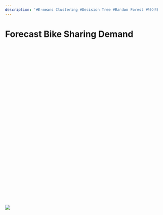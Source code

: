 ```yaml
---
description: '#K-means Clustering #Decision Tree #Random Forest #데이터 분석'
---
```


# Forecast Bike Sharing Demand

<figure><img src="../../../.gitbook/assets/Forecast Bike Sharing Demand_페이지_01 (4).jpg" alt=""><figcaption></figcaption></figure>

<figure><img src="../../../.gitbook/assets/Forecast Bike Sharing Demand_페이지_02 (2).jpg" alt=""><figcaption></figcaption></figure>

<figure><img src="../../../.gitbook/assets/Forecast Bike Sharing Demand_페이지_03 (1).jpg" alt=""><figcaption></figcaption></figure>

<figure><img src="../../../.gitbook/assets/Forecast Bike Sharing Demand_페이지_04 (4).jpg" alt=""><figcaption></figcaption></figure>

<figure><img src="../../../.gitbook/assets/Forecast Bike Sharing Demand_페이지_05 (5).jpg" alt=""><figcaption></figcaption></figure>

<figure><img src="../../../.gitbook/assets/Forecast Bike Sharing Demand_페이지_06 (4).jpg" alt=""><figcaption></figcaption></figure>

<figure><img src="../../../.gitbook/assets/Forecast Bike Sharing Demand_페이지_07 (1).jpg" alt=""><figcaption></figcaption></figure>

<figure><img src="../../../.gitbook/assets/Forecast Bike Sharing Demand_페이지_08 (2).jpg" alt=""><figcaption></figcaption></figure>

<figure><img src="../../../.gitbook/assets/Forecast Bike Sharing Demand_페이지_09 (4).jpg" alt=""><figcaption></figcaption></figure>

<figure><img src="../../../.gitbook/assets/Forecast Bike Sharing Demand_페이지_10.jpg" alt=""><figcaption></figcaption></figure>

<figure><img src="../../../.gitbook/assets/Forecast Bike Sharing Demand_페이지_11 (4).jpg" alt=""><figcaption></figcaption></figure>

<figure><img src="../../../.gitbook/assets/Forecast Bike Sharing Demand_페이지_12 (1).jpg" alt=""><figcaption></figcaption></figure>

<figure><img src="../../../.gitbook/assets/Forecast Bike Sharing Demand_페이지_13 (2).jpg" alt=""><figcaption></figcaption></figure>

<figure><img src="../../../.gitbook/assets/Forecast Bike Sharing Demand_페이지_14 (2).jpg" alt=""><figcaption></figcaption></figure>

<figure><img src="../../../.gitbook/assets/Forecast Bike Sharing Demand_페이지_15 (4).jpg" alt=""><figcaption></figcaption></figure>

<figure><img src="../../../.gitbook/assets/Forecast Bike Sharing Demand_페이지_16 (2).jpg" alt=""><figcaption></figcaption></figure>

<figure><img src="../../../.gitbook/assets/Forecast Bike Sharing Demand_페이지_17 (4).jpg" alt=""><figcaption></figcaption></figure>

<figure><img src="../../../.gitbook/assets/Forecast Bike Sharing Demand_페이지_18.jpg" alt=""><figcaption></figcaption></figure>

<figure><img src="../../../.gitbook/assets/Forecast Bike Sharing Demand_페이지_19 (4).jpg" alt=""><figcaption></figcaption></figure>

<figure><img src="../../../.gitbook/assets/Forecast Bike Sharing Demand_페이지_20 (5).jpg" alt=""><figcaption></figcaption></figure>

<figure><img src="../../../.gitbook/assets/Forecast Bike Sharing Demand_페이지_21 (3).jpg" alt=""><figcaption></figcaption></figure>

<figure><img src="../../../.gitbook/assets/Forecast Bike Sharing Demand_페이지_22 (2).jpg" alt=""><figcaption></figcaption></figure>

<figure><img src="../../../.gitbook/assets/Forecast Bike Sharing Demand_페이지_23 (4).jpg" alt=""><figcaption></figcaption></figure>

<figure><img src="../../../.gitbook/assets/Forecast Bike Sharing Demand_페이지_24 (3).jpg" alt=""><figcaption></figcaption></figure>

<figure><img src="../../../.gitbook/assets/Forecast Bike Sharing Demand_페이지_25 (4).jpg" alt=""><figcaption></figcaption></figure>

<figure><img src="../../../.gitbook/assets/Forecast Bike Sharing Demand_페이지_26.jpg" alt=""><figcaption></figcaption></figure>

<figure><img src="../../../.gitbook/assets/Forecast Bike Sharing Demand_페이지_27.jpg" alt=""><figcaption></figcaption></figure>

<figure><img src="../../../.gitbook/assets/Forecast Bike Sharing Demand_페이지_28 (2).jpg" alt=""><figcaption></figcaption></figure>

<figure><img src="../../../.gitbook/assets/Forecast Bike Sharing Demand_페이지_29 (4).jpg" alt=""><figcaption></figcaption></figure>

<figure><img src="../../../.gitbook/assets/Forecast Bike Sharing Demand_페이지_30 (1).jpg" alt=""><figcaption></figcaption></figure>

<figure><img src="../../../.gitbook/assets/Forecast Bike Sharing Demand_페이지_31 (4).jpg" alt=""><figcaption></figcaption></figure>

<figure><img src="../../../.gitbook/assets/Forecast Bike Sharing Demand_페이지_32 (5).jpg" alt=""><figcaption></figcaption></figure>

<figure><img src="../../../.gitbook/assets/Forecast Bike Sharing Demand_페이지_33 (1).jpg" alt=""><figcaption></figcaption></figure>

<figure><img src="../../../.gitbook/assets/Forecast Bike Sharing Demand_페이지_34 (4).jpg" alt=""><figcaption></figcaption></figure>

<figure><img src="../../../.gitbook/assets/Forecast Bike Sharing Demand_페이지_35 (4).jpg" alt=""><figcaption></figcaption></figure>

<figure><img src="../../../.gitbook/assets/Forecast Bike Sharing Demand_페이지_36 (4).jpg" alt=""><figcaption></figcaption></figure>

<figure><img src="../../../.gitbook/assets/Forecast Bike Sharing Demand_페이지_37 (3).jpg" alt=""><figcaption></figcaption></figure>

![](<../../../.gitbook/assets/Forecast Bike Sharing Demand\_페이지\_38 (4).jpg>)
